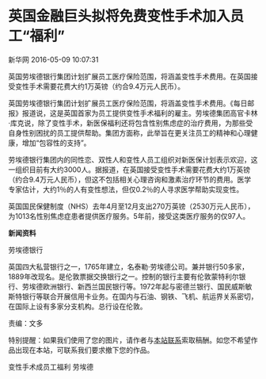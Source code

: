 # 英国金融巨头拟将免费变性手术加入员工“福利”

新华网 2016-05-09 10:07:31

英国劳埃德银行集团计划扩展员工医疗保险范围，将涵盖变性手术费用。在英国接受变性手术需要花费大约1万英镑（约合9.4万元人民币）。

英国劳埃德银行集团计划扩展员工医疗保险范围，将涵盖变性手术费用。《每日邮报》报道说，这是英国首家为员工提供变性手术福利的雇主。劳埃德集团高官卡林·库克说，除了变性手术，新医保福利还将包含性别焦虑症的治疗费用，为那些受自身性别困扰的员工提供帮助。集团方面称，此举旨在更关注员工的精神和心理健康，增加“包容性的支持”。

劳埃德银行集团内的同性恋、双性人和变性人员工组织对新医保计划表示欢迎，这一组织目前有大约3000人。据报道，在英国接受变性手术需要花费大约1万英镑（约合9.4万元人民币），但这不包括相关心理咨询和激素治疗环节的费用。医学专家估计，大约1％的人有变性想法，但仅0.2％的人寻求医学帮助实现变性。

英国国民保健制度（NHS）去年4月至12月支出270万英镑（2530万元人民币），为1013名性别焦虑症患者提供医疗服务。5年前，接受这类医疗服务的仅97人。

**新闻资料**

劳埃德银行

英国四大私营银行之一，1765年建立，名泰勒·劳埃德公司。兼并银行50多家，1889年改现名。是伦敦票据交换银行之一。控制的银行主要有伦敦蒙特利尔银行、劳埃德欧洲银行、新西兰国民银行等。1972年起与密德兰银行、国民威斯敏斯特银行等联合开展信用卡业务。在国内与石油、钢铁、飞机、航运界关系密切，在国际上设有多家分支机构。总行设在伦敦。

责编：文多

特别提醒：如果我们使用了您的图片，请作者与[本站联系](http://www.nbd.com.cn/contact)索取稿酬。如您不希望作品出现在本站，可联系我们要求撤下您的作品。

变性手术成员工福利 劳埃德